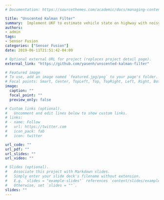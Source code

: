 ```yaml
---
# Documentation: https://sourcethemes.com/academic/docs/managing-content/

title: "Unscented Kalman Filter"
summary:  Implement UKF to estimate vehicle state on highway with noisy LiDAR and Radar measurements
authors:
- admin
tags:
- Sensor Fusion
categories: ["Sensor Fusion"]
date: 2019-06-11T21:51:42-04:00

# Optional external URL for project (replaces project detail page).
external_link: "https://github.com/yasenh/unscented-kalman-filter"

# Featured image
# To use, add an image named `featured.jpg/png` to your page's folder.
# Focal points: Smart, Center, TopLeft, Top, TopRight, Left, Right, BottomLeft, Bottom, BottomRight.
image:
  caption: ""
  focal_point: ""
  preview_only: false

# Custom links (optional).
#   Uncomment and edit lines below to show custom links.
# links:
# - name: Follow
#   url: https://twitter.com
#   icon_pack: fab
#   icon: twitter

url_code: ""
url_pdf: ""
url_slides: ""
url_video: ""

# Slides (optional).
#   Associate this project with Markdown slides.
#   Simply enter your slide deck's filename without extension.
#   E.g. `slides = "example-slides"` references `content/slides/example-slides.md`.
#   Otherwise, set `slides = ""`.
slides: ""
---
```

